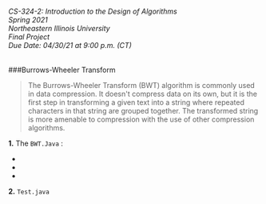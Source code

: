 ###### CS-324-2: Introduction to the Design of Algorithms <br> Spring 2021 <br> Northeastern Illinois University <br> Final Project <br> Due Date: 04/30/21 at 9:00 p.m. (CT) 

###Burrows-Wheeler Transform 

> The Burrows-Wheeler Transform (BWT) algorithm is commonly used in data compression. 
> It doesn't compress data on its own, but it is the first step in transforming a given text into a string 
> where repeated characters in that string are grouped together. 
> The transformed string is more amenable to compression with the use of other compression algorithms. 

**1.** The `BWT.Java` :


- 
  
- 
  
- 


**2.** `Test.java`




